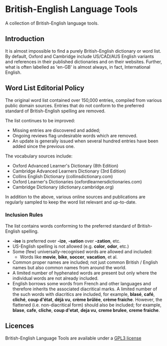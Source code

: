 
# British-English Language Tools

A collection of British-English language tools.


## Introduction
It is almost impossible to find a purely British-English dictionary or word 
list. By default, Oxford and Cambridge include US/CAD/AUS English variants and 
references in their published dictionaries and on their websites. Further, what 
is often labelled as 'en-GB' is almost always, in fact, International English.


## Word List Editorial Policy
The original word list contained over 150,000 entries, compiled from various 
public domain sources. Entries that do not conform to the preferred standard of 
British-English spelling are removed.

The list continues to be improved:
* Missing entries are discovered and added;
* Ongoing reviews flag undesirable words which are removed.
* An update is generally issued when several hundred entries have been added 
since the previous one.

The vocabulary sources include:
* Oxford Advanced Learner's Dictionary (8th Edition)
* Cambridge Advanced Learners Dictionary (3rd Edition)
* Collins English Dictionary (collinsdictionary.com)
* Oxford Learner's Dictionaries (oxfordlearnersdictionaries.com)
* Cambridge Dictionary (dictionary.cambridge.org)

In addition to the above, various online sources and publications are regularly 
sampled to keep the word list relevant and up-to-date.


### Inclusion Rules
The list contains words conforming to the preferred standard of 
British-English spelling.

* **-ise** is preferred over **-ize**, **-sation** over **-zation**, etc.
* US-English spelling is not allowed (e.g. **color**, **odor**, etc.)
* Some (few) universally-recognised words are allowed and included:
    * Words like **movie**, **bike**, **soccer**, **vacation**, et al.
* Common proper names are included; not just common British / English names but 
also common names from around the world.
* A limited number of hyphenated words are present but only where the 
individual words are not already included.
* English borrows some words from French and other languages and therefore 
inherits the associated diacritical marks. A limited number of the such words 
with diacritics are included, for example, **blasé**, **café**, **cliché**, 
**coup d'état**, **déjà vu**, **crème brûlée**, **crème fraiche**. However, the 
flattened (i.e. non-diacritical form) should also be included; for example, 
**blase**, **cafe**, **cliche**, **coup d'etat**, **deja vu**, **creme 
brulee**, **creme fraiche**.


## Licences
British-English Language Tools are available under a [GPL3
license](https://github.com/darmeth/british-english-language-tools/blob/main/LICENSE)

